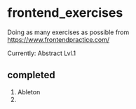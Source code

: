 # frontend_exercises
Doing as many exercises as possible from https://www.frontendpractice.com/

Currently: Abstract Lvl.1

## completed
1. Ableton
2. 
